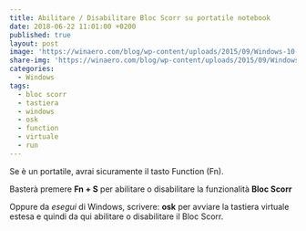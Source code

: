 ```yaml
---
title: Abilitare / Disabilitare Bloc Scorr su portatile notebook
date: 2018-06-22 11:01:00 +0200
published: true
layout: post
image: 'https://winaero.com/blog/wp-content/uploads/2015/09/Windows-10-logo-icon-22.png'
share-img: 'https://winaero.com/blog/wp-content/uploads/2015/09/Windows-10-logo-icon-22.png'
categories:
  - Windows
tags:
  - bloc scorr
  - tastiera
  - windows
  - osk
  - function
  - virtuale
  - run
---
```

Se è un portatile, avrai sicuramente il tasto Function (Fn).   

Basterà premere **Fn + S** per abilitare o disabilitare la funzionalità **Bloc Scorr**   

Oppure da *esegui* di Windows, scrivere: **osk** per avviare la tastiera virtuale estesa e quindi da qui abilitare o disabilitare il Bloc Scorr.   
